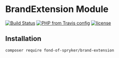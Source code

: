# BrandExtension Module
[![Build Status](https://travis-ci.org/fond-of/spryker-brand-extension.svg?branch=master)](https://travis-ci.org/fond-of/spryker-brand-extension)
[![PHP from Travis config](https://img.shields.io/travis/php-v/fond-of/spryker-brand-extension.svg)](https://php.net/)
[![license](https://img.shields.io/github/license/fond-of/spryker-brand-extension.svg)](https://packagist.org/packages/fond-of-spryker/brand-extension)

## Installation

```
composer require fond-of-spryker/brand-extension
```
